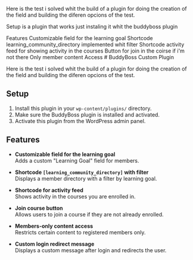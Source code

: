 Here is the test i solved whit the build of a plugin for doing the creation of the field and building the diferen opcions of the test.

Setup 
is a plugin that works just instaling it whit the buddyboss plugin 

Features 
Customizable field for the learning goal
Shortcode learning_community_directory implemented whit filter
Shortcode activity feed for showing activity in the courses
Button for join in the coirse if i'm not there
Only member content Access # BuddyBoss Custom Plugin

Here is the test i solved whit the build of a plugin for doing the creation of the field and building the diferen opcions of the test.

## Setup
1. Install this plugin in your `wp-content/plugins/` directory.
2. Make sure the BuddyBoss plugin is installed and activated.
3. Activate this plugin from the WordPress admin panel.

## Features

- **Customizable field for the learning goal**  
  Adds a custom "Learning Goal" field for members.

- **Shortcode `[learning_community_directory]` with filter**  
  Displays a member directory with a filter by learning goal.

- **Shortcode for activity feed**  
  Shows activity in the courses you are enrolled in.

- **Join course button**  
  Allows users to join a course if they are not already enrolled.

- **Members-only content access**  
  Restricts certain content to registered members only.

- **Custom login redirect message**  
  Displays a custom message after login and redirects the user.
